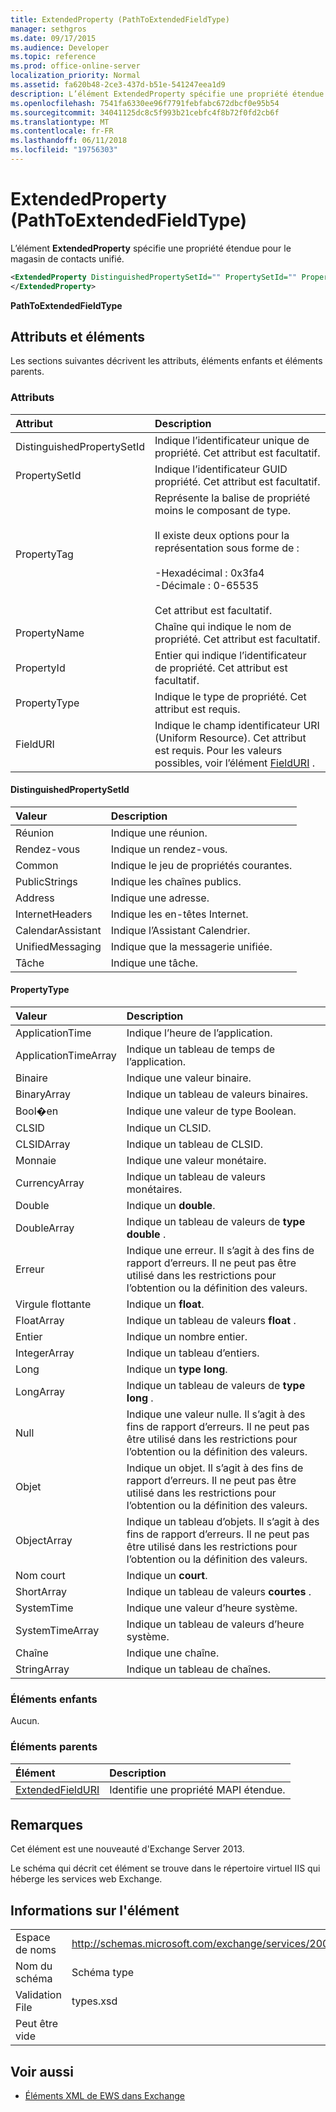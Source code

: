 ```yaml
---
title: ExtendedProperty (PathToExtendedFieldType)
manager: sethgros
ms.date: 09/17/2015
ms.audience: Developer
ms.topic: reference
ms.prod: office-online-server
localization_priority: Normal
ms.assetid: fa620b48-2ce3-437d-b51e-541247eea1d9
description: L’élément ExtendedProperty spécifie une propriété étendue pour le magasin de contacts unifié.
ms.openlocfilehash: 7541fa6330ee96f7791febfabc672dbcf0e95b54
ms.sourcegitcommit: 34041125dc8c5f993b21cebfc4f8b72f0fd2cb6f
ms.translationtype: MT
ms.contentlocale: fr-FR
ms.lasthandoff: 06/11/2018
ms.locfileid: "19756303"
---
```

# <a name="extendedproperty-pathtoextendedfieldtype"></a>ExtendedProperty (PathToExtendedFieldType)

L’élément **ExtendedProperty** spécifie une propriété étendue pour le magasin de contacts unifié. 
  
```xml
<ExtendedProperty DistinguishedPropertySetId="" PropertySetId="" PropertyTag="" PropertyName="" PropertyId="" PropertyType="" FieldURI="">
</ExtendedProperty>
```

**PathToExtendedFieldType**

## <a name="attributes-and-elements"></a>Attributs et éléments

Les sections suivantes décrivent les attributs, éléments enfants et éléments parents.
  
### <a name="attributes"></a>Attributs

|**Attribut**|**Description**|
|:-----|:-----|
|DistinguishedPropertySetId  <br/> |Indique l’identificateur unique de propriété. Cet attribut est facultatif.  <br/> |
|PropertySetId  <br/> |Indique l’identificateur GUID propriété. Cet attribut est facultatif.  <br/> |
|PropertyTag  <br/> | Représente la balise de propriété moins le composant de type.<br/><br/>Il existe deux options pour la représentation sous forme de :  <br/><br/>-Hexadécimal : 0x3fa4  <br/>-Décimale : 0-65535<br/><br/>  Cet attribut est facultatif.  <br/> |
|PropertyName  <br/> |Chaîne qui indique le nom de propriété. Cet attribut est facultatif.  <br/> |
|PropertyId  <br/> |Entier qui indique l’identificateur de propriété. Cet attribut est facultatif.  <br/> |
|PropertyType  <br/> |Indique le type de propriété. Cet attribut est requis.  <br/> |
|FieldURI  <br/> |Indique le champ identificateur URI (Uniform Resource). Cet attribut est requis. Pour les valeurs possibles, voir l’élément [FieldURI](fielduri.md) .  <br/> |
   
#### <a name="distinguishedpropertysetid"></a>DistinguishedPropertySetId

|**Valeur**|**Description**|
|:-----|:-----|
|Réunion  <br/> |Indique une réunion.  <br/> |
|Rendez-vous  <br/> |Indique un rendez-vous.  <br/> |
|Common  <br/> |Indique le jeu de propriétés courantes.  <br/> |
|PublicStrings  <br/> |Indique les chaînes publics.  <br/> |
|Address  <br/> |Indique une adresse.  <br/> |
|InternetHeaders  <br/> |Indique les en-têtes Internet.  <br/> |
|CalendarAssistant  <br/> |Indique l’Assistant Calendrier.  <br/> |
|UnifiedMessaging  <br/> |Indique que la messagerie unifiée.  <br/> |
|Tâche  <br/> |Indique une tâche.  <br/> |
   
#### <a name="propertytype"></a>PropertyType

|**Valeur**|**Description**|
|:-----|:-----|
|ApplicationTime  <br/> |Indique l’heure de l’application.  <br/> |
|ApplicationTimeArray  <br/> |Indique un tableau de temps de l’application.  <br/> |
|Binaire  <br/> |Indique une valeur binaire.  <br/> |
|BinaryArray  <br/> |Indique un tableau de valeurs binaires.  <br/> |
|Bool�en  <br/> |Indique une valeur de type Boolean.  <br/> |
|CLSID  <br/> |Indique un CLSID.  <br/> |
|CLSIDArray  <br/> |Indique un tableau de CLSID.  <br/> |
|Monnaie  <br/> |Indique une valeur monétaire.  <br/> |
|CurrencyArray  <br/> |Indique un tableau de valeurs monétaires.  <br/> |
|Double  <br/> |Indique un **double**.  <br/> |
|DoubleArray  <br/> |Indique un tableau de valeurs de **type double** .  <br/> |
|Erreur  <br/> |Indique une erreur. Il s’agit à des fins de rapport d’erreurs. Il ne peut pas être utilisé dans les restrictions pour l’obtention ou la définition des valeurs.  <br/> |
|Virgule flottante  <br/> |Indique un **float**.  <br/> |
|FloatArray  <br/> |Indique un tableau de valeurs **float** .  <br/> |
|Entier  <br/> |Indique un nombre entier.  <br/> |
|IntegerArray  <br/> |Indique un tableau d’entiers.  <br/> |
|Long  <br/> |Indique un **type long**.  <br/> |
|LongArray  <br/> |Indique un tableau de valeurs de **type long** .  <br/> |
|Null  <br/> |Indique une valeur nulle. Il s’agit à des fins de rapport d’erreurs. Il ne peut pas être utilisé dans les restrictions pour l’obtention ou la définition des valeurs.  <br/> |
|Objet  <br/> |Indique un objet. Il s’agit à des fins de rapport d’erreurs. Il ne peut pas être utilisé dans les restrictions pour l’obtention ou la définition des valeurs.  <br/> |
|ObjectArray  <br/> |Indique un tableau d’objets. Il s’agit à des fins de rapport d’erreurs. Il ne peut pas être utilisé dans les restrictions pour l’obtention ou la définition des valeurs.  <br/> |
|Nom court  <br/> |Indique un **court**.  <br/> |
|ShortArray  <br/> |Indique un tableau de valeurs **courtes** .  <br/> |
|SystemTime  <br/> |Indique une valeur d’heure système.  <br/> |
|SystemTimeArray  <br/> |Indique un tableau de valeurs d’heure système.  <br/> |
|Chaîne  <br/> |Indique une chaîne.  <br/> |
|StringArray  <br/> |Indique un tableau de chaînes.  <br/> |
   
### <a name="child-elements"></a>Éléments enfants

Aucun.
  
### <a name="parent-elements"></a>Éléments parents

|**Élément**|**Description**|
|:-----|:-----|
|[ExtendedFieldURI](extendedfielduri.md) <br/> |Identifie une propriété MAPI étendue.  <br/> |
   
## <a name="remarks"></a>Remarques

Cet élément est une nouveauté d'Exchange Server 2013.
  
Le schéma qui décrit cet élément se trouve dans le répertoire virtuel IIS qui héberge les services web Exchange.
  
## <a name="element-information"></a>Informations sur l'élément

|||
|:-----|:-----|
|Espace de noms  <br/> |http://schemas.microsoft.com/exchange/services/2006/types  <br/> |
|Nom du schéma  <br/> |Schéma type  <br/> |
|Validation File  <br/> |types.xsd  <br/> |
|Peut être vide  <br/> ||
   
## <a name="see-also"></a>Voir aussi

- [Éléments XML de EWS dans Exchange](ews-xml-elements-in-exchange.md)

